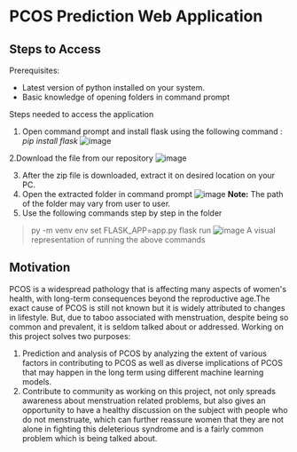 # PCOS Prediction Web Application

## Steps to Access 
Prerequisites:
* Latest version of python installed on your system.
* Basic knowledge of opening folders in command prompt

Steps needed to access the application
1.   Open command prompt and install flask using the following command : *pip install flask*
![image](https://user-images.githubusercontent.com/62328534/206888833-ee1f6133-0d15-47d8-a25f-eecdd2028377.png)


2.Download the file from our repository
![image](https://user-images.githubusercontent.com/62328534/206888946-4d705480-a368-455c-8d6b-d2f6b5c15fc4.png)

3. After the zip file is downloaded, extract it on desired location on your PC.
4. Open the extracted folder in command prompt
![image](https://user-images.githubusercontent.com/62328534/206889238-6c5d2224-1af1-45e1-98dc-5a73f79606ab.png)
**Note:** The path of the folder may vary from user to user.
5. Use the following commands step by step in the folder
>py -m venv env
>set FLASK_APP=app.py
>flask run
>![image](https://user-images.githubusercontent.com/62328534/206889434-79b3674e-2940-4a0e-8f29-9dddfb16ea46.png)
>A visual representation of running the above commands





## Motivation

PCOS is a widespread pathology that is affecting many aspects of women's health, with long-term consequences beyond the reproductive age.The exact cause of PCOS is still not known but it is widely attributed to changes in lifestyle. But, due to taboo associated with menstruation, despite being so common and prevalent, it is seldom talked about or addressed. Working on this project solves two purposes:


1.   Prediction and analysis of PCOS by analyzing the extent of various factors in contributing to PCOS as well as diverse implications of PCOS that may happen in the long term using different machine learning models.
2.   Contribute to community as working on this project, not only spreads awareness about menstruation related problems, but also gives an opportunity to have a healthy discussion on the subject with people who do not menstruate, which can further reassure women that they are not alone in fighting this deleterious syndrome and is a fairly common problem which is being talked about.

